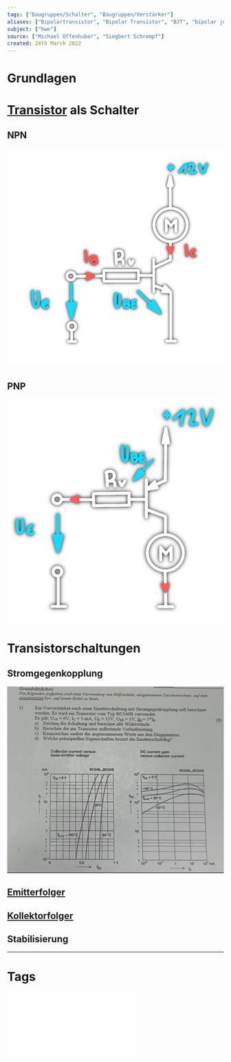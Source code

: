 ```yaml
---
tags: ["Baugruppen/Schalter", "Baugruppen/Verstärker"]
aliases: ["Bipolartransistor", "Bipolar Transistor", "BJT", "bipolar junction transistor"]
subject: ["hwe"]
source: ["Michael Offenhuber", "Siegbert Schrempf"]
created: 24th March 2022
---
```


# Grundlagen

# [Transistor]({MOC}%20Transistor.md) als Schalter

## NPN

![330](../assets/npn-schalter.png)

## PNP

![300](../assets/pnp-schalter.png)

# Transistorschaltungen

## Stromgegenkopplung

![Pasted image 20230420115746](../assets/Pasted%20image%2020230420115746.png)

## [Emitterfolger](Emitterfolger.md)

## [Kollektorfolger](Kollektorfolger.md)

## [](../Stromversorgungseinheiten/Spannungsstabilisierung.md#Längstransistor%20mit%20Dioden%20Zener%20Diode%20Zener%20Diode|Längstransistor) Stabilisierung

---

# Tags

![Transistor_als_Schalter_intro](../assets/pdf/Transistor_als_Schalter_intro.pdf)